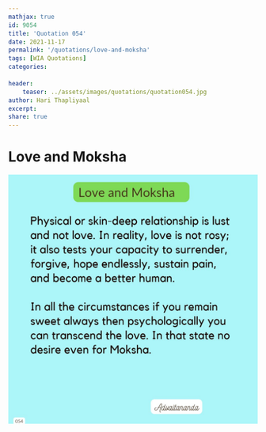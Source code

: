 ```yaml
---
mathjax: true
id: 9054
title: 'Quotation 054'
date: 2021-11-17
permalink: '/quotations/love-and-moksha'
tags: [WIA Quotations] 
categories: 

header:
    teaser: ../assets/images/quotations/quotation054.jpg
author: Hari Thapliyaal 
excerpt:
share: true 
---
```


# Love and Moksha

![Love and Moksha](../assets/images/quotations/quotation054.jpg)
